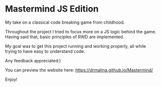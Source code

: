 # Mastermind JS Edition
My take on a classical code breaking game from childhood.

Throughout the project I tried to focus more on a JS logic behind the game. Having said that, basic principles of RWD are implemented.

My goal was to get this project running and working properly, all while trying to have easy to understand code.

Any feedback appreciated:)

You can preview the website here: https://drmalina.github.io/Mastermind/ 

Enjoy!